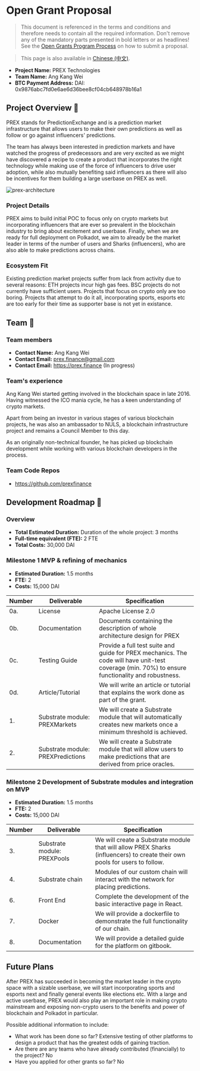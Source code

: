 # Open Grant Proposal

> This document is referenced in the terms and conditions and therefore needs to contain all the required information. Don't remove any of the mandatory parts presented in bold letters or as headlines! See the [Open Grants Program Process](https://github.com/w3f/Open-Grants-Program/blob/master/README_2.md) on how to submit a proposal.

> This page is also available in [Chinese (中文)](./application-template-cn.md).

* **Project Name:** PREX Technologies
* **Team Name:** Ang Kang Wei
* **BTC Payment Address:** DAI: 0x9876abc7fd0e6ae6d36bee8cf04cb648978b16a1

## Project Overview :page_facing_up: 

PREX stands for PredictionExchange and is a prediction market infrastructure that allows users to make their own predictions as well as follow or go against influencers' predictions.  

The team has always been interested in prediction markets and have watched the progress of predecessors and are very excited as we might have discovered a recipe to create a product that incorporates the right technology while making use of the force of influencers to drive user adoption, while also mutually benefiting said influencers as there will also be incentives for them building a large userbase on PREX as well.

![prex-architecture](https://user-images.githubusercontent.com/78590360/109122937-3f84fa80-7784-11eb-9458-fb3cd2f253a3.png)

### Project Details 

PREX aims to build initial POC to focus only on crypto markets but incorporating influencers that are ever so prevalent in the blockchain industry to bring about excitement and userbase. Finally, when we are ready for full deployment on Polkadot, we aim to already be the market leader in terms of the number of users and Sharks (influencers), who are also able to make predictions across chains. 



### Ecosystem Fit 

Existing prediction market projects suffer from lack from activity due to several reasons: ETH projects incur high gas fees. BSC projects do not currently have sufficient users. Projects that focus on crypto only are too boring. Projects that attempt to do it all, incorporating sports, esports etc are too early for their time as supporter base is not yet in existance.

## Team :busts_in_silhouette:

### Team members
* **Contact Name:** Ang Kang Wei
* **Contact Email:** prex.finance@gmail.com
* **Contact Email:** https://prex.finance (In progress)

### Team's experience
Ang Kang Wei started getting involved in the blockchain space in late 2016. Having witnessed the ICO mania cycle, he has a keen understanding of crypto markets. 

Apart from being an investor in various stages of various blockchain projects, he was also an ambassador to NULS, a  blockchain infrastructure project and remains a Council Member to this day. 

As an originally non-technical founder, he has picked up blockchain development while working with various blockchain developers in the process.

### Team Code Repos
* https://github.com/prexfinance

## Development Roadmap :nut_and_bolt: 

### Overview
* **Total Estimated Duration:** Duration of the whole project: 3 months
* **Full-time equivalent (FTE):**  2 FTE
* **Total Costs:** 30,000 DAI

### Milestone 1 MVP & refining of mechanics
* **Estimated Duration:** 1.5 months
* **FTE:**  2
* **Costs:** 15,000 DAI

| Number | Deliverable | Specification |
| ------------- | ------------- | ------------- |
| 0a. | License | Apache License 2.0 |
| 0b. | Documentation | Documents containing the description of whole architecture design for PREX |
| 0c. | Testing Guide | Provide a full test suite and guide for PREX mechanics. The code will have unit-test coverage (min. 70%) to ensure functionality and robustness. | 
| 0d. | Article/Tutorial | We will write an article or tutorial that explains the work done as part of the grant. |
| 1. | Substrate module: PREXMarkets | We will create a Substrate module that will automatically creates new markets once a minimum threshold is achieved. |  
| 2. | Substrate module: PREXPredictions | We will create a Substrate module that will allow users to make predictions that are derived from price oracles. | 

### Milestone 2 Development of Substrate modules and integration on MVP
* **Estimated Duration:** 1.5 months
* **FTE:**  2
* **Costs:** 15,000 DAI

| Number | Deliverable | Specification |
| ------------- | ------------- | ------------- |
| 3. | Substrate module: PREXPools | We will create a Substrate module that will allow PREX Sharks (influencers) to create their own pools for users to follow. |
| 4. | Substrate chain | Modules of our custom chain will interact with the network for placing predictions. |  
| 6. | Front End | Complete the development of the basic interactive page in React. |
| 7. | Docker | We will provide a dockerfile to demonstrate the full functionality of our chain. |
| 8. | Documentation | We will provide a detailed guide for the platform on gitbook. |


## Future Plans
After PREX has succeeded in becoming the market leader in the crypto space with a sizable userbase, we will start incorporating sports and esports next and finally general events like elections etc. With a large and active userbase, PREX would also play an important role in making crypto mainstream and exposing non-crypto users to the benefits and power of blockchain and Polkadot in particular.

Possible additional information to include:
* What work has been done so far?
Extensive testing of other platforms to design a product that has the greatest odds of gaining traction.
* Are there are any teams who have already contributed (financially) to the project?
No
* Have you applied for other grants so far?
No
